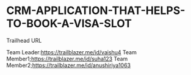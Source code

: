 # CRM-APPLICATION-THAT-HELPS-TO-BOOK-A-VISA-SLOT
Trailhead URL

Team Leader:https://trailblazer.me/id/vaishu4
Team Member1;https://trailblazer.me/id/suha123
Team Member2;https://trailblazer.me/id/anushiriya1063

